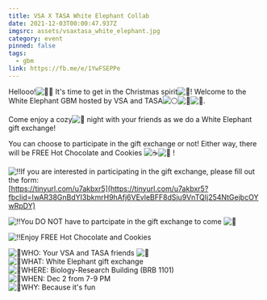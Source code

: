 ```yaml
---
title: VSA X TASA White Elephant Collab
date: 2021-12-03T00:00:47.937Z
imgsrc: assets/vsaxtasa_white_elephant.jpg
category: event
pinned: false
tags:
  - gbm
link: https://fb.me/e/1YwFSEPPe
---
```

Hellooo!![👋🏼](https://static.xx.fbcdn.net/images/emoji.php/v9/tf/1.5/16/1f44b_1f3fc.png) It's time to get in the Christmas spirit![🎁](https://static.xx.fbcdn.net/images/emoji.php/v9/tdd/1.5/16/1f381.png)! Welcome to the White Elephant GBM hosted by VSA and TASA![⚪️](https://static.xx.fbcdn.net/images/emoji.php/v9/t14/1.5/16/26aa.png)![🐘](https://static.xx.fbcdn.net/images/emoji.php/v9/t4c/1.5/16/1f418.png)![🎄](https://static.xx.fbcdn.net/images/emoji.php/v9/t60/1.5/16/1f384.png).

Come enjoy a cozy![🥰](https://static.xx.fbcdn.net/images/emoji.php/v9/t43/1.5/16/1f970.png) night with your friends as we do a White Elephant gift exchange!

You can choose to participate in the gift exchange or not! Either way, there will be FREE Hot Chocolate and Cookies ![☕️](https://static.xx.fbcdn.net/images/emoji.php/v9/t18/1.5/16/2615.png)![🍪](https://static.xx.fbcdn.net/images/emoji.php/v9/tcf/1.5/16/1f36a.png) !

![‼️](https://static.xx.fbcdn.net/images/emoji.php/v9/tfe/1.5/16/203c.png)If you are interested in participating in the gift exchange, please fill out the form:\
[https://tinyurl.com/u7akbxr5](https://tinyurl.com/u7akbxr5?fbclid=IwAR38GnBdYI3bkmrH9hAfj6VEvleBFF8dSju9VnTQIj254NtGejbcOYwRpDY)

![‼️](https://static.xx.fbcdn.net/images/emoji.php/v9/tfe/1.5/16/203c.png)You DO NOT have to partcipate in the gift exchange to come ![🙂](https://static.xx.fbcdn.net/images/emoji.php/v9/ta5/1.5/16/1f642.png)

![‼️](https://static.xx.fbcdn.net/images/emoji.php/v9/tfe/1.5/16/203c.png)Enjoy FREE Hot Chocolate and Cookies

![🎄](https://static.xx.fbcdn.net/images/emoji.php/v9/t60/1.5/16/1f384.png)WHO: Your VSA and TASA friends ![🙂](https://static.xx.fbcdn.net/images/emoji.php/v9/ta5/1.5/16/1f642.png)\
![🎄](https://static.xx.fbcdn.net/images/emoji.php/v9/t60/1.5/16/1f384.png)WHAT: White Elephant gift exchange\
![🎄](https://static.xx.fbcdn.net/images/emoji.php/v9/t60/1.5/16/1f384.png)WHERE: Biology-Research Building (BRB 1101)\
![🎄](https://static.xx.fbcdn.net/images/emoji.php/v9/t60/1.5/16/1f384.png)WHEN: Dec 2 from 7-9 PM\
![🎄](https://static.xx.fbcdn.net/images/emoji.php/v9/t60/1.5/16/1f384.png)WHY: Because it's fun